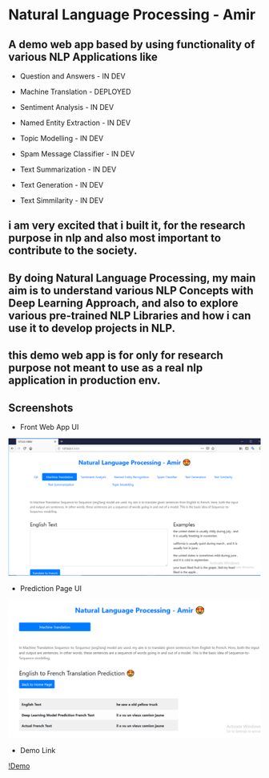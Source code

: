 # Natural Language Processing - Amir

## A demo web app based by using functionality of various NLP Applications like 

- Question and Answers - IN DEV

- Machine Translation - DEPLOYED

- Sentiment Analysis - IN DEV

- Named Entity Extraction - IN DEV

- Topic Modelling - IN DEV

- Spam Message Classifier - IN DEV

- Text Summarization - IN DEV

- Text Generation - IN DEV

- Text Simmilarity - IN DEV

## i am very excited that i built it, for the research purpose in nlp and also most important to contribute to the society.

## By doing Natural Language Processing, my main aim is to understand various NLP Concepts with Deep Learning Approach, and also to explore various pre-trained NLP Libraries and how i can use it to develop projects in NLP.

## this demo web app is for only for research purpose not meant to use as a real nlp application in production env.

## Screenshots

- Front Web App UI

![front](https://github.com/Amir22010/nlpweb/blob/master/static/images/Capture1.PNG)

- Prediction Page UI

![predict](https://github.com/Amir22010/nlpweb/blob/master/static/images/Capture2.PNG)

- Demo Link

[!Demo](https://nlpweb.herokuapp.com/)